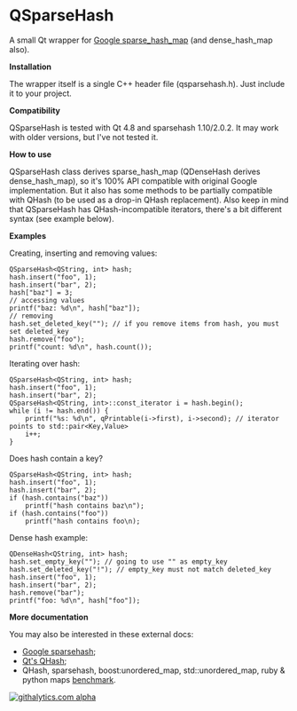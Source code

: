 QSparseHash
===========

A small Qt wrapper for [Google sparse_hash_map](https://code.google.com/p/sparsehash/) (and dense_hash_map also).

**Installation**

The wrapper itself is a single C++ header file (qsparsehash.h). Just include it to your project.

**Compatibility**

QSparseHash is tested with Qt 4.8 and sparsehash 1.10/2.0.2. It may work with older versions, but I've not tested it.

**How to use**

QSparseHash class derives sparse_hash_map (QDenseHash derives dense_hash_map), so it's 100% API compatible with original Google implementation. But it also has some methods to be partially compatible with QHash (to be used as a drop-in QHash replacement). Also keep in mind that QSparseHash has QHash-incompatible iterators, there's a bit different syntax (see example below).

**Examples**

Creating, inserting and removing values:

    QSparseHash<QString, int> hash;
    hash.insert("foo", 1);
    hash.insert("bar", 2);
    hash["baz"] = 3;
    // accessing values
    printf("baz: %d\n", hash["baz"]);
    // removing
    hash.set_deleted_key(""); // if you remove items from hash, you must set deleted_key
    hash.remove("foo");
    printf("count: %d\n", hash.count());
    
Iterating over hash:

    QSparseHash<QString, int> hash;
    hash.insert("foo", 1);
    hash.insert("bar", 2);
    QSparseHash<QString, int>::const_iterator i = hash.begin();
    while (i != hash.end()) {
        printf("%s: %d\n", qPrintable(i->first), i->second); // iterator points to std::pair<Key,Value>
        i++;
    }
    
Does hash contain a key?

    QSparseHash<QString, int> hash;
    hash.insert("foo", 1);
    hash.insert("bar", 2);
    if (hash.contains("baz"))
        printf("hash contains baz\n");
    if (hash.contains("foo"))
        printf("hash contains foo\n);
        
Dense hash example:

    QDenseHash<QString, int> hash; 
    hash.set_empty_key(""); // going to use "" as empty_key
    hash.set_deleted_key("!"); // empty_key must not match deleted_key
    hash.insert("foo", 1);
    hash.insert("bar", 2);
    hash.remove("bar");
    printf("foo: %d\n", hash["foo"]);
        
**More documentation**

You may also be interested in these external docs:
* [Google sparsehash](http://sparsehash.googlecode.com/svn/trunk/doc/index.html);
* [Qt's QHash](http://qt-project.org/doc/qt-4.8/qhash.html);
* QHash, sparsehash, boost:unordered_map, std::unordered_map, ruby & python maps [benchmark](http://blog.aggregateknowledge.com/2011/11/27/big-memory-part-3-5-google-sparsehash/).

[![githalytics.com alpha](https://cruel-carlota.pagodabox.com/cc1d27670ad5e06db4bf70ce51adc384 "githalytics.com")](http://githalytics.com/shuttie/qsparsehash)